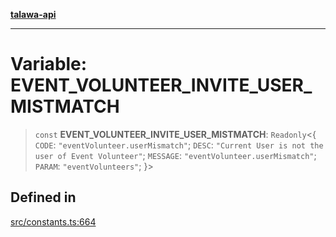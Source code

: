 [**talawa-api**](../../README.md)

***

# Variable: EVENT\_VOLUNTEER\_INVITE\_USER\_MISTMATCH

> `const` **EVENT\_VOLUNTEER\_INVITE\_USER\_MISTMATCH**: `Readonly`\<\{ `CODE`: `"eventVolunteer.userMismatch"`; `DESC`: `"Current User is not the user of Event Volunteer"`; `MESSAGE`: `"eventVolunteer.userMismatch"`; `PARAM`: `"eventVolunteers"`; \}\>

## Defined in

[src/constants.ts:664](https://github.com/Suyash878/talawa-api/blob/095e6964ce2a06c1c30d1acf81b6162203f1db91/src/constants.ts#L664)
